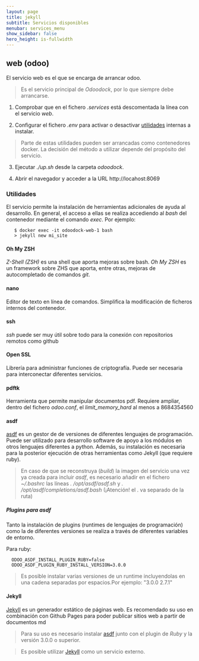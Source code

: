 ```yaml
---
layout: page
title: jekyll
subtitle: Servicios disponibles
menubar: services_menu
show_sidebar: false
hero_height: is-fullwidth
---
```


## web (odoo)

El servicio web es el que se encarga de arrancar odoo. 

> Es el servicio principal de _Odoodock_, por lo que siempre debe arrancarse.

1. Comprobar que en el fichero _.services_ está descomentada la línea con el servicio _web_.

2. Configurar el fichero _.env_ para activar o desactivar [utilidades](#utilidades) internas a instalar.

> Parte de estas utilidades pueden ser arrancadas como contenedores docker. La decisión del método a utilizar depende del propósito del servicio.

3. Ejecutar _./up.sh_ desde la carpeta _odoodock_.

4. Abrir el navegador y acceder a la URL http://locahost:8069

### Utilidades

El servicio permite la instalación de herramientas adicionales de ayuda al desarrollo. En general, el acceso a ellas se realiza accediendo al _bash_ del contenedor mediante el comando _exec_. Por ejemplo:

```
   $ docker exec -it odoodock-web-1 bash
   > jekyll new mi_site
   ```

#### Oh My ZSH

_Z-Shell (ZSH)_ es una shell que aporta mejoras sobre bash. _Oh My ZSH_ es un framework sobre ZHS que aporta, entre otras, mejoras de autocompletado de comandos _git_.

#### nano

Editor de texto en línea de comandos. Simplifica la modificación de ficheros internos del contenedor.

#### ssh

_ssh_ puede ser muy útil sobre todo para la conexión con repositorios remotos como github

#### Open SSL

Librería para administrar funciones de criptografía. Puede ser necesaria para interconectar diferentes servicios.

#### pdftk

Herramienta que permite manipular documentos pdf. Requiere ampliar, dentro del fichero _odoo.conf_, el _limit_memory_hard_ al menos a 8684354560

#### asdf

[asdf](https://asdf-vm.com/) es un gestor de de versiones de diferentes lenguajes de programación. Puede ser utilizado para desarrollo software de apoyo a los módulos en otros lenguajes diferentes a python. Además, su instalación es necesaria para la posterior ejecución de otras herramientas como Jekyll (que requiere ruby).

> En caso de que se reconstruya (_build_) la imagen del servicio una vez ya creada para incluir _asdf_, es necesario añadir en el fichero _~/.bashrc_ las líneas  _. /opt/asdf/asdf.sh_ y _. /opt/asdf/completions/asdf.bash_ (¡Atención! el . va separado de la ruta)

##### Plugins para asdf

Tanto la instalación de plugins (runtimes de lenguajes de programación) como la de diferentes versiones se realiza a través de diferentes variables de entorno.

Para ruby: 
```
  ODOO_ASDF_INSTALL_PLUGIN_RUBY=false
  ODOO_ASDF_PLUGIN_RUBY_INSTALL_VERSION=3.0.0
```

> Es posible instalar varias versiones de un runtime incluyendolas en una cadena separadas por espacios.Por ejemplo: "3.0.0 2.7.1"

#### Jekyll

[Jekyll](https://jekyllrb.com/) es un generador estático de páginas web. Es recomendado su uso en combinación con Github Pages para poder publicar sitios web a partir de documentos md

> Para su uso es necesario instalar [asdf](#asdf) junto con el plugin de _Ruby_ y la versión 3.0.0 o superior.

> Es posible utilizar [Jekyll](/odoodock/services/jekyll) como un servicio externo.
